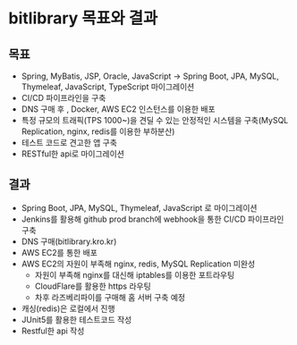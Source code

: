 # bitlibrary 목표와 결과

## 목표
- Spring, MyBatis, JSP, Oracle, JavaScript -> Spring Boot, JPA, MySQL, Thymeleaf, JavaScript, TypeScript 마이그레이션
- CI/CD 파이프라인을 구축
- DNS 구매 후 , Docker, AWS EC2 인스턴스를 이용한 배포
- 특정 규모의 트래픽(TPS 1000~)을 견딜 수 있는 안정적인 시스템을 구축(MySQL Replication, nginx, redis를 이용한 부하분산)
- 테스트 코드로 견고한 앱 구축
- RESTful한 api로 마이그레이션


## 결과
- Spring Boot, JPA, MySQL, Thymeleaf, JavaScript 로 마이그레이션
- Jenkins를 활용해 github prod branch에 webhook을 통한 CI/CD 파이프라인 구축
- DNS 구매(bitlibrary.kro.kr)
- AWS EC2를 통한 배포
- AWS EC2의 자원이 부족해 nginx, redis, MySQL Replication 미완성
    - 자원이 부족해 nginx를 대신해 iptables를 이용한 포트라우팅
    - CloudFlare를 활용한 https 라우팅
    - 차후 라즈베리파이를 구매해 홈 서버 구축 예정
- 캐싱(redis)은 로컬에서 진행
- JUnit5를 활용한 테스트코드 작성
- Restful한 api 작성
